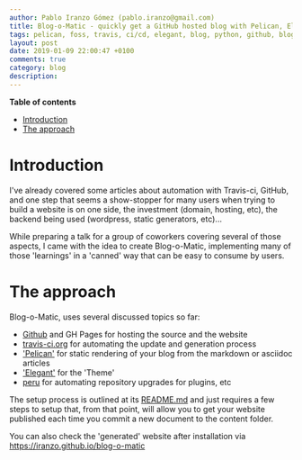 ```yaml
---
author: Pablo Iranzo Gómez (pablo.iranzo@gmail.com)
title: Blog-o-Matic - quickly get a GitHub hosted blog with Pelican, Elegant with little setup steps.
tags: pelican, foss, travis, ci/cd, elegant, blog, python, github, blog-o-matic, linux
layout: post
date: 2019-01-09 22:00:47 +0100
comments: true
category: blog
description:
---
```


**Table of contents**
<!-- TOC depthFrom:1 insertAnchor:false orderedList:true -->

- [Introduction](#introduction)
- [The approach](#the-approach)

<!-- /TOC -->

# Introduction

I've already covered some articles about automation with Travis-ci, GitHub, and one step that seems a show-stopper for many users when trying to build a website is on one side, the investment (domain, hosting, etc), the backend being used (wordpress, static generators, etc)...

While preparing a talk for a group of coworkers covering several of those aspects, I came with the idea to create Blog-o-Matic, implementing many of those 'learnings' in a 'canned' way that can be easy to consume by users.

# The approach

Blog-o-Matic, uses several discussed topics so far:

- [Github](https://github.com) and GH Pages for hosting the source and the website
- [travis-ci.org](https://travis-ci.org) for automating the update and generation process
- ['Pelican'](https://blog.getpelican.com/) for static rendering of your blog from the markdown or asciidoc articles
- ['Elegant'](https://github.com/Pelican-Elegant/elegant) for the 'Theme'
- [peru](https://github.com/buildinspace/peru) for automating repository upgrades for plugins, etc

The setup process is outlined at its [README.md](https://github.com/iranzo/blog-o-matic/) and just requires a few steps to setup that, from that point, will allow you to get your website published each time you commit a new document to the content folder.

You can also check the 'generated' website after installation via <https://iranzo.github.io/blog-o-matic>
